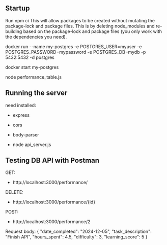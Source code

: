
## Startup
Run npm ci
This will allow packages to be created without mutating the package-lock and package files.
This is by deleting node_modules and re-building based on the package-lock and package files (you only work with the dependencies you need).

docker run --name my-postgres -e POSTGRES_USER=myuser -e POSTGRES_PASSWORD=mypassword -e POSTGRES_DB=mydb -p 5432:5432 -d postgres

docker start my-postgres

node performance_table.js

## Running the server
need installed:
- express
- cors
- body-parser

- node api_server.js


## Testing DB API with Postman
GET:
- http://localhost:3000/performance/

DELETE:
- http://localhost:3000/performance/{id}

POST:
- http://localhost:3000/performance/2

Request body:
{
  "date_completed": "2024-12-05",
  "task_description": "Finish API",
  "hours_spent": 4.5,
  "difficulty": 3,
  "learning_score": 5
}

